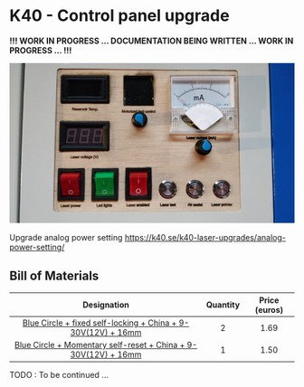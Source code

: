 # K40 - Control panel upgrade

__!!! WORK IN PROGRESS ... DOCUMENTATION BEING WRITTEN ... WORK IN PROGRESS ... !!!__

![alt text](images/IMG_20210313_115730.jpg)

Upgrade analog power setting
https://k40.se/k40-laser-upgrades/analog-power-setting/

## Bill of Materials

|                                                                                                                        Designation                                                                                                                        | Quantity | Price (euros) |
|:---------------------------------------------------------------------------------------------------------------------------------------------------------------------------------------------------------------------------------------------------------:|:--------:|:-------------:|
| [Blue Circle + fixed self-locking + China + 9-30V(12V) + 16mm](https://fr.aliexpress.com/item/4001291695467.html?spm=a2g0s.9042311.0.0.1fc66c37ERyqmR)                                                                                                    | 2        | 1.69          |
| [Blue Circle + Momentary self-reset + China + 9-30V(12V) + 16mm](https://www.aliexpress.com/item/12-16-19-22mm-Waterproof-Metal-Push-Button-Switch-LED-Light-Momentary-Latching-Car-Engine-Power/4001291695467.html?spm=a2g0s.9042311.0.0.1fc66c37ERyqmR) | 1        | 1.50          |

TODO : To be continued ...